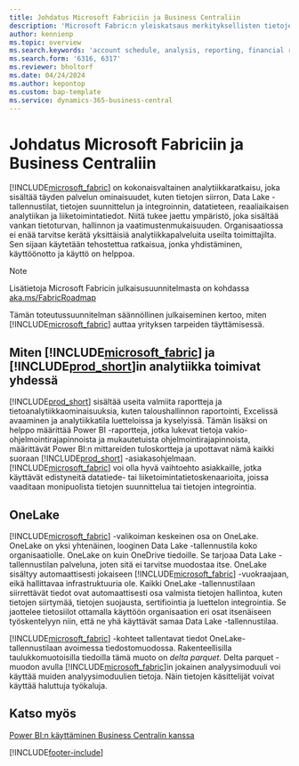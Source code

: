 ```yaml
---
title: Johdatus Microsoft Fabriciin ja Business Centraliin
description: 'Microsoft Fabric:n yleiskatsaus merkityksellisten tietojen, liiketoimintatietojen ja tunnuslukujen hakemiseen Business Central -tiedoista.'
author: kennienp
ms.topic: overview
ms.search.keywords: 'account schedule, analysis, reporting, financial report, business intelligence, KPI'
ms.search.form: '6316, 6317'
ms.reviewer: bholtorf
ms.date: 04/24/2024
ms.author: kepontop
ms.custom: bap-template
ms.service: dynamics-365-business-central
---
```

# <a name="introduction-to-microsoft-fabric-and-business-central"></a>Johdatus Microsoft Fabriciin ja Business Centraliin

[!INCLUDE[microsoft_fabric](includes/microsoft_fabric.md)] on kokonaisvaltainen analytiikkaratkaisu, joka sisältää täyden palvelun ominaisuudet, kuten tietojen siirron, Data Lake -tallennustilat, tietojen suunnittelun ja integroinnin, datatieteen, reaaliaikaisen analytiikan ja liiketoimintatiedot. Niitä tukee jaettu ympäristö, joka sisältää vankan tietoturvan, hallinnon ja vaatimustenmukaisuuden. Organisaatiossa ei enää tarvitse kerätä yksittäisiä analytiikkapalveluita useilta toimittajilta. Sen sijaan käytetään tehostettua ratkaisua, jonka yhdistäminen, käyttöönotto ja käyttö on helppoa.

> [!NOTE]
> Lisätietoja Microsoft Fabricin julkaisusuunnitelmasta on kohdassa [aka.ms/FabricRoadmap](https://aka.ms/FabricRoadmap)
> 
> Tämän toteutussuunnitelman säännöllinen julkaiseminen kertoo, miten [!INCLUDE[microsoft_fabric](includes/microsoft_fabric.md)] auttaa yrityksen tarpeiden täyttämisessä.

## <a name="where-does--fit-into-includeprod_short-analytics"></a>Miten [!INCLUDE[microsoft_fabric](includes/microsoft_fabric.md)] ja [!INCLUDE[prod_short](includes/prod_short.md)]in analytiikka toimivat yhdessä

[!INCLUDE[prod_short](includes/prod_short.md)] sisältää useita valmiita raportteja ja tietoanalytiikkaominaisuuksia, kuten taloushallinnon raportointi, Excelissä avaaminen ja analytiikkatila luetteloissa ja kyselyissä. Tämän lisäksi on helppo määrittää Power BI -raportteja, jotka lukevat tietoja vakio-ohjelmointirajapinnoista ja mukautetuista ohjelmointirajapinnoista, määrittävät Power BI:n mittareiden tuloskortteja ja upottavat nämä kaikki suoraan [!INCLUDE[prod_short](includes/prod_short.md)] -asiakasohjelmaan. [!INCLUDE[microsoft_fabric](includes/microsoft_fabric.md)] voi olla hyvä vaihtoehto asiakkaille, jotka käyttävät edistyneitä datatiede- tai liiketoimintatietoskenaarioita, joissa vaaditaan monipuolista tietojen suunnittelua tai tietojen integrointia. 

## <a name="onelake"></a>OneLake

[!INCLUDE[microsoft_fabric](includes/microsoft_fabric.md)] -valikoiman keskeinen osa on OneLake. OneLake on yksi yhtenäinen, looginen Data Lake -tallennustila koko organisaatiolle. OneLake on kuin OneDrive tiedoille. Se tarjoaa Data Lake -tallennustilan palveluna, joten sitä ei tarvitse muodostaa itse. OneLake sisältyy automaattisesti jokaiseen [!INCLUDE[microsoft_fabric](includes/microsoft_fabric.md)] -vuokraajaan, eikä hallittavaa infrastruktuuria ole. Kaikki OneLake -tallennustilaan siirrettävät tiedot ovat automaattisesti osa valmista tietojen hallintoa, kuten tietojen siirtymää, tietojen suojausta, sertifiointia ja luettelon integrointia. Se jaottelee tietosiilot ottamalla käyttöön organisaation eri osat itsenäiseen työskentelyyn niin, että ne yhä käyttävät samaa Data Lake -tallennustilaa.

[!INCLUDE[microsoft_fabric](includes/microsoft_fabric.md)] -kohteet tallentavat tiedot OneLake-tallennustilaan avoimessa tiedostomuodossa. Rakenteellisilla taulukkomuotoisilla tiedoilla tämä muoto on *delta parquet*. Delta parquet -muodon avulla [!INCLUDE[microsoft_fabric](includes/microsoft_fabric.md)]in jokainen analyysimoduuli voi käyttää muiden analyysimoduulien tietoja. Näin tietojen käsittelijät voivat käyttää haluttuja työkaluja.


## <a name="see-also"></a>Katso myös
[Power BI:n käyttäminen Business Centralin kanssa](admin-powerbi.md)   

[!INCLUDE[footer-include](includes/footer-banner.md)]
